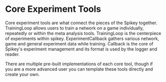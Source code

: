# Core Experiment Tools

Core experiment tools are what connect the pieces of the
Spikey together. 
TrainingLoop allows users to train a network on a game individually, repeatedly or within the meta analysis tools. TrainingLoop is the centerpiece of experiments within spikey.
ExperimentCallback gathers various network, game and general experiment data while training. Callback is the core of Spikey's experiment management and its format is used by the logger and reader.

There are multiple pre-built implementations of each core tool, though if you are a more advanced user you can template these tools directly and create your own.
